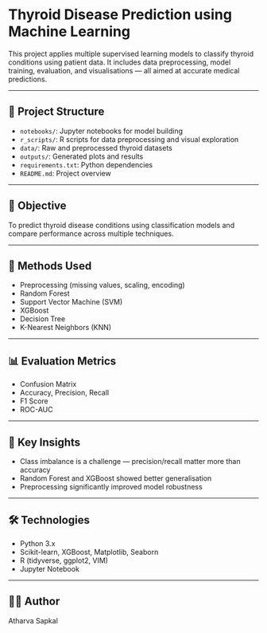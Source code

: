 # Thyroid Disease Prediction using Machine Learning

This project applies multiple supervised learning models to classify thyroid conditions using patient data. It includes data preprocessing, model training, evaluation, and visualisations — all aimed at accurate medical predictions.

---

## 📁 Project Structure

- `notebooks/`: Jupyter notebooks for model building
- `r_scripts/`: R scripts for data preprocessing and visual exploration
- `data/`: Raw and preprocessed thyroid datasets
- `outputs/`: Generated plots and results
- `requirements.txt`: Python dependencies
- `README.md`: Project overview

---

## 🎯 Objective

To predict thyroid disease conditions using classification models and compare performance across multiple techniques.

---

## 🧪 Methods Used

- Preprocessing (missing values, scaling, encoding)
- Random Forest
- Support Vector Machine (SVM)
- XGBoost
- Decision Tree
- K-Nearest Neighbors (KNN)

---

## 📊 Evaluation Metrics

- Confusion Matrix
- Accuracy, Precision, Recall
- F1 Score
- ROC-AUC

---

## 📌 Key Insights

- Class imbalance is a challenge — precision/recall matter more than accuracy
- Random Forest and XGBoost showed better generalisation
- Preprocessing significantly improved model robustness

---

## 🛠️ Technologies

- Python 3.x
- Scikit-learn, XGBoost, Matplotlib, Seaborn
- R (tidyverse, ggplot2, VIM)
- Jupyter Notebook

---
## 👨‍💻 Author
Atharva Sapkal
